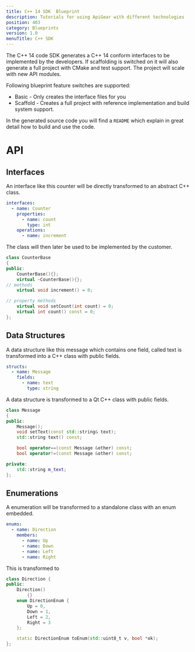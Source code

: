 ```yaml
---
title: C++ 14 SDK  Blueprint
description: Tutorials for using ApiGear with different technologies
position: 403
category: Blueprints
version: 1.0
menuTitle: C++ SDK
---
```


The C++ 14 code SDK generates a C++ 14 conform interfaces to be implemented by the developers. If scaffolding is switched on it will also generate a full project with CMake and test support. The project will scale with new API modules.

Following blueprint feature switches are supported:

- Basic - Only creates the interface files for you
- Scaffold - Creates a full project with reference implementation and build system support.

In the generated source code you will find a `README` which explain in great detail how to build and use the code.

# API

## Interfaces

An interface like this counter will be directly transformed to an abstract C++ class.

```yaml
interfaces:
  - name: Counter
    properties:
      - name: count
        type: int
    operations:
      - name: increment
```

The class will then later be used to be implemented by the customer.

```cpp
class CounterBase
{
public:
    CounterBase(){};
    virtual ~CounterBase(){};
// methods
    virtual void increment() = 0;

// property methods
    virtual void setCount(int count) = 0;
    virtual int count() const = 0;
};
```

## Data Structures

A data structure like this message which contains one field, called text is transformed into a C++ class with public fields.

```yaml
structs:
  - name: Message
    fields:
      - name: text
        type: string
```

A data structure is transformed to a Qt C++ class with public fields.

```cpp
class Message
{
public:
    Message();
    void setText(const std::string& text);
    std::string text() const;

    bool operator==(const Message &other) const;
    bool operator!=(const Message &other) const;

private:
    std::string m_text;
};
```

## Enumerations

A enumeration will be transformed to a standalone class with an enum embedded.

```yaml
enums:
  - name: Direction
    members:
      - name: Up
      - name: Down
      - name: Left
      - name: Right
```

This is transformed to

```cpp
class Direction {
public:
    Direction()
        {}
    enum DirectionEnum {
        Up = 0,
        Down = 1,
        Left = 2,
        Right = 3
    };

    static DirectionEnum toEnum(std::uint8_t v, bool *ok);
};
```

